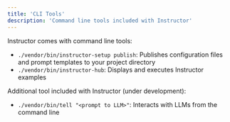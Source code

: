 ```yaml
---
title: 'CLI Tools'
description: 'Command line tools included with Instructor'
---
```


Instructor comes with command line tools:
 - `./vendor/bin/instructor-setup publish`: Publishes configuration files and prompt templates to your project directory
 - `./vendor/bin/instructor-hub`: Displays and executes Instructor examples

Additional tool included with Instructor (under development):
 - `./vendor/bin/tell "<prompt to LLM>"`: Interacts with LLMs from the command line
